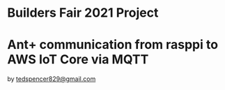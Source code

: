 # Builders Fair 2021 Project
# Ant+ communication from rasppi to AWS IoT Core via MQTT
by tedspencer829@gmail.com
